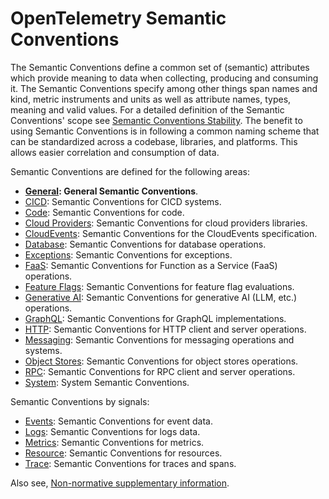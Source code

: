 <!--- Hugo front matter used to generate the website version of this page:
linkTitle: Semantic Conventions
# no_list: true
cascade:
  body_class: otel-docs-spec
  github_repo: &repo https://github.com/open-telemetry/semantic-conventions
  github_subdir: docs
  path_base_for_github_subdir: tmp/semconv/docs/
  github_project_repo: *repo
path_base_for_github_subdir:
  from: tmp/semconv/docs/_index.md
  to: README.md
--->

# OpenTelemetry Semantic Conventions

The Semantic Conventions define a common set of (semantic) attributes which provide meaning to data when collecting, producing and consuming it.
The Semantic Conventions specify among other things span names and kind, metric instruments and units as well as attribute names, types, meaning and valid values. For a detailed definition of the Semantic Conventions' scope see [Semantic Conventions Stability](https://opentelemetry.io/docs/specs/otel/versioning-and-stability/#semantic-conventions-stability).
The benefit to using Semantic Conventions is in following a common naming scheme that can be standardized across a codebase, libraries, and platforms. This allows easier correlation and consumption of data.

Semantic Conventions are defined for the following areas:

* **[General](general/README.md): General Semantic Conventions**.
* [CICD](cicd/cicd-metrics.md): Semantic Conventions for CICD systems.
* [Code](code/README.md): Semantic Conventions for code.
* [Cloud Providers](cloud-providers/README.md): Semantic Conventions for cloud providers libraries.
* [CloudEvents](cloudevents/README.md): Semantic Conventions for the CloudEvents specification.
* [Database](database/README.md): Semantic Conventions for database operations.
* [Exceptions](exceptions/README.md): Semantic Conventions for exceptions.
* [FaaS](faas/README.md): Semantic Conventions for Function as a Service (FaaS) operations.
* [Feature Flags](feature-flags/README.md): Semantic Conventions for feature flag evaluations.
* [Generative AI](gen-ai/README.md): Semantic Conventions for generative AI (LLM, etc.) operations.
* [GraphQL](graphql/graphql-spans.md): Semantic Conventions for GraphQL implementations.
* [HTTP](http/README.md): Semantic Conventions for HTTP client and server operations.
* [Messaging](messaging/README.md): Semantic Conventions for messaging operations and systems.
* [Object Stores](object-stores/README.md): Semantic Conventions for object stores operations.
* [RPC](rpc/README.md): Semantic Conventions for RPC client and server operations.
* [System](system/README.md): System Semantic Conventions.

Semantic Conventions by signals:

* [Events](general/events.md): Semantic Conventions for event data.
* [Logs](general/logs.md): Semantic Conventions for logs data.
* [Metrics](general/metrics.md): Semantic Conventions for metrics.
* [Resource](resource/README.md): Semantic Conventions for resources.
* [Trace](general/trace.md): Semantic Conventions for traces and spans.

Also see, [Non-normative supplementary information](non-normative/README.md).
